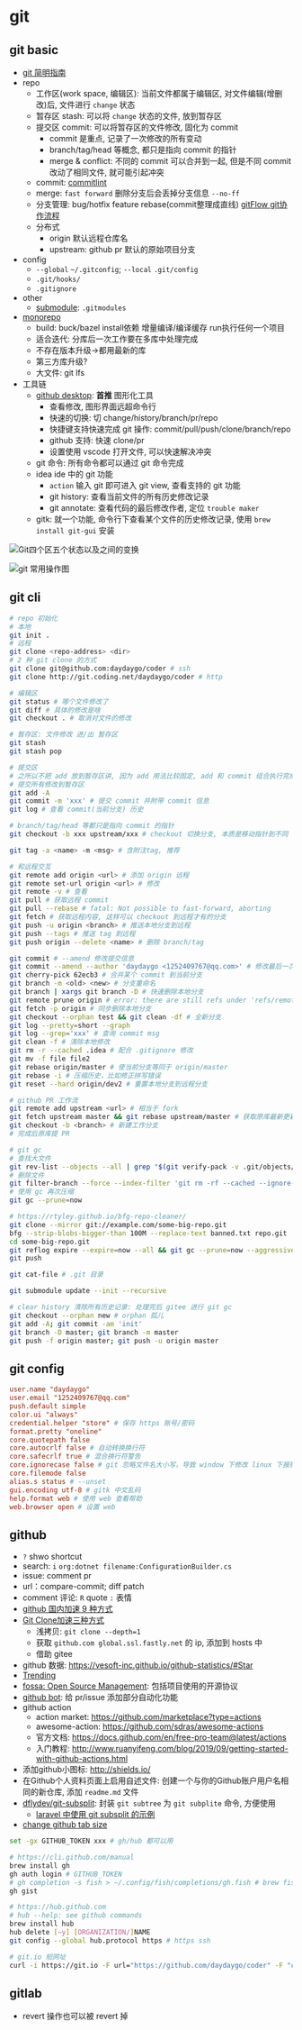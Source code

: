 # git

## git basic

- [git 简明指南](http://www.bootcss.com/p/git-guide/)
- repo
  - 工作区(work space, 编辑区): 当前文件都属于编辑区, 对文件编辑(增删改)后, 文件进行 `change` 状态
  - 暂存区 stash: 可以将 `change` 状态的文件, 放到暂存区
  - 提交区 commit: 可以将暂存区的文件修改, 固化为 commit
    - commit 是重点, 记录了一次修改的所有变动
    - branch/tag/head 等概念, 都只是指向 commit 的指针
    - merge & conflict: 不同的 commit 可以合并到一起, 但是不同 commit 改动了相同文件, 就可能引起冲突
  - commit: [commitlint](https://commitlint.js.org/)
  - merge: `fast forward` 删除分支后会丢掉分支信息 `--no-ff`
  - 分支管理: bug/hotfix feature rebase(commit整理成直线) [gitFlow git协作流程](http://kb.cnblogs.com/page/535581/)
  - 分布式
    - origin 默认远程仓库名
    - upstream: github pr 默认的原始项目分支
- config
  - `--global` `~/.gitconfig`; `--local` `.git/config`
  - `.git/hooks/`
  - `.gitignore`
- other
  - [submodule](http://www.jianshu.com/p/b49741cb1347): `.gitmodules`
- [monorepo](https://zhuanlan.zhihu.com/p/77577415)
  - build: buck/bazel install依赖 增量编译/编译缓存 run执行任何一个项目
  - 适合迭代: 分库后一次工作要在多库中处理完成
  - 不存在版本升级->都用最新的库
  - 第三方库升级?
  - 大文件: git lfs
- 工具链
  - [github desktop](https://desktop.github.com/): **首推** 图形化工具
    - 查看修改, 图形界面远超命令行
    - 快速的切换: 切 change/history/branch/pr/repo
    - 快捷键支持快速完成 git 操作: commit/pull/push/clone/branch/repo
    - github 支持: 快速 clone/pr
    - 设置使用 vscode 打开文件, 可以快速解决冲突
  - git 命令: 所有命令都可以通过 git 命令完成
  - idea ide 中的 git 功能
    - `action` 输入 git 即可进入 git view, 查看支持的 git 功能
    - git history: 查看当前文件的所有历史修改记录
    - git annotate: 查看代码的最后修改作者, 定位 `trouble maker`
  - gitk: 就一个功能, 命令行下查看某个文件的历史修改记录, 使用 `brew install git-gui` 安装

![Git四个区五个状态以及之间的变换](https://img-blog.csdn.net/20171212193726546?watermark/2/text/aHR0cDovL2Jsb2cuY3Nkbi5uZXQvenJjMTk5MDIx/font/5a6L5L2T/fontsize/400/fill/I0JBQkFCMA==/dissolve/70/gravity/SouthEast)

![git 常用操作图](https://img-blog.csdn.net/20141119105906092?watermark/2/text/aHR0cDovL2Jsb2cuY3Nkbi5uZXQva2VoeXVhbnl1/font/5a6L5L2T/fontsize/400/fill/I0JBQkFCMA==/dissolve/70/gravity/Center)

## git cli

```sh
# repo 初始化
# 本地
git init .
# 远程
git clone <repo-address> <dir>
# 2 种 git clone 的方式
git clone git@github.com:daydaygo/coder # ssh
git clone http://git.coding.net/daydaygo/coder # http

# 编辑区
git status # 哪个文件修改了
git diff # 具体的修改是啥
git checkout . # 取消对文件的修改

# 暂存区: 文件修改 进/出 暂存区
git stash
git stash pop

# 提交区
# 之所以不把 add 放到暂存区讲, 因为 add 用法比较固定, add 和 commit 组合执行完成 commit
# 提交所有修改到暂存区
git add -A
git commit -m 'xxx' # 提交 commit 并附带 commit 信息
git log # 查看 commit(当前分支) 历史

# branch/tag/head 等都只是指向 commit 的指针
git checkout -b xxx upstream/xxx # checkout 切换分支, 本质是移动指针到不同 commit

git tag -a <name> -m <msg> # 含附注tag, 推荐

# 和远程交互
git remote add origin <url> # 添加 origin 远程
git remote set-url origin <url> # 修改
git remote -v # 查看
git pull # 获取远程 commit
git pull --rebase # fatal: Not possible to fast-forward, aborting
git fetch # 获取远程内容, 这样可以 checkout 到远程才有的分支
git push -u origin <branch> # 推送本地分支到远程
git push --tags # 推送 tag 到远程
git push origin --delete <name> # 删除 branch/tag

git commit # --amend 修改提交信息
git commit --amend --author 'daydaygo <1252409767@qq.com>' # 修改最后一次 commit 的作者信息
git cherry-pick 62ecb3 # 合并某个 commit 到当前分支
git branch -m <old> <new> # 分支重命名
git branch | xargs git branch -D # 快速删除本地分支
git remote prune origin # error: there are still refs under 'refs/remotes/origin/xxxx'
git fetch -p origin # 同步删除本地分支
git checkout --orphan test && git clean -df # 全新分支
git log --pretty=short --graph
git log --grep='xxx' # 查询 commit msg
git clean -f # 清除本地修改
git rm -r --cached .idea # 配合 .gitignore 修改
git mv -f file file2
git rebase origin/master # 使当前分支等同于 origin/master
git rebase -i # 压缩历史，比如修正拼写错误
git reset --hard origin/dev2 # 重置本地分支到远程分支

# github PR 工作流
git remote add upstream <url> # 相当于 fork
git fetch upstream master && git rebase upstream/master # 获取原库最新更新, 并 rebase 使 commit 合并到一条线里
git checkout -b <branch> # 新建工作分支
# 完成后原库提 PR

# git gc
# 查找大文件
git rev-list --objects --all | grep "$(git verify-pack -v .git/objects/pack/*.idx | sort -k 3 -n | tail -5 | awk '{print$1}')"
# 删除文件
git filter-branch --force --index-filter 'git rm -rf --cached --ignore-unmatch bin/nspatientList1.txt' --prune-empty --tag-name-filter cat -- --s
# 使用 gc 再次压缩
git gc --prune=now

# https://rtyley.github.io/bfg-repo-cleaner/
git clone --mirror git://example.com/some-big-repo.git
bfg --strip-blobs-bigger-than 100M --replace-text banned.txt repo.git
cd some-big-repo.git
git reflog expire --expire=now --all && git gc --prune=now --aggressive
git push

git cat-file # .git 目录

git submodule update --init --recursive

# clear history 清除所有历史记录: 处理完后 gitee 进行 git gc
git checkout --orphan new # orphan 孤儿
git add -A; git commit -am 'init'
git branch -D master; git branch -m master
git push -f origin master; git push -u origin master
```

## git config

```conf
user.name "daydaygo"
user.email "1252409767@qq.com"
push.default simple
color.ui "always"
credential.helper "store" # 保存 https 账号/密码
format.pretty "oneline"
core.quotepath false
core.autocrlf false # 自动转换换行符
core.safecrlf true # 混合换行符警告
core.ignorecase false # git 忽略文件名大小写，导致 window 下修改 linux 下报错
core.filemode false
alias.s status # --unset
gui.encoding utf-8 # gitk 中文乱码
help.format web # 使用 web 查看帮助
web.browser open # 设置 web
```

## github

- `?` shwo shortcut
- search: `i` `org:dotnet filename:ConfigurationBuilder.cs`
- issue: comment pr
- url：compare-commit; diff patch
- comment 评论: `R` quote `:` 表情
- [github 国内加速 9 种方式](https://mp.weixin.qq.com/s/FHCzOA72VsV4ePHA7cDjVg)
- [Git Clone加速三种方式](https://www.cnblogs.com/XT-xutao/p/12134045.html)
  - 浅拷贝: `git clone --depth=1`
  - 获取 `github.com global.ssl.fastly.net` 的 ip, 添加到 hosts 中
  - 借助 gitee
- github 数据: <https://vesoft-inc.github.io/github-statistics/#Star>
- [Trending](https://github.com/trending)
- [fossa: Open Source Management](https://fossa.com/): 包括项目使用的开源协议
- [github bot](https://github.com/hyperf/github-bot): 给 pr/issue 添加部分自动化功能
- github action
  - action market: <https://github.com/marketplace?type=actions>
  - awesome-action: <https://github.com/sdras/awesome-actions>
  - 官方文档: <https://docs.github.com/en/free-pro-team@latest/actions>
  - 入门教程: <http://www.ruanyifeng.com/blog/2019/09/getting-started-with-github-actions.html>
- 添加github小图标: <http://shields.io/>
- 在Github个人资料页面上启用自述文件: 创建一个与你的Github账户用户名相同的新仓库, 添加 `readme.md` 文件
- [dflydev/git-subsplit](https://github.com/dflydev/git-subsplit): 封装 `git subtree` 为 `git subplite` 命令, 方便使用
  - [laravel 中使用 git subsplit 的示例](https://github.com/laravel/framework/tree/5.1/build)
- [change github tab size](https://stackoverflow.com/a/23522945/15009997)

```sh
set -gx GITHUB_TOKEN xxx # gh/hub 都可以用

# https://cli.github.com/manual
brew install gh
gh auth login # GITHUB_TOKEN
# gh completion -s fish > ~/.config/fish/completions/gh.fish # brew fish auto set completion
gh gist

# https://hub.github.com
# hub --help: see github commands
brew install hub
hub delete [−y] [ORGANIZATION/]NAME
git config --global hub.protocol https # https ssh

# git.io 短网址
curl -i https://git.io -F url="https://github.com/daydaygo/coder" -F "code=CoderAtWork"
```

## gitlab

- revert 操作也可以被 revert 掉
